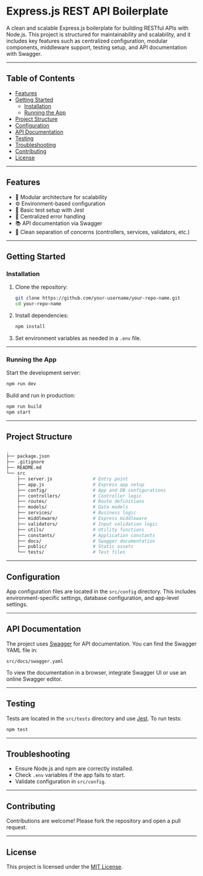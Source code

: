 # Express.js REST API Boilerplate

A clean and scalable Express.js boilerplate for building RESTful APIs with Node.js. This project is structured for maintainability and scalability, and it includes key features such as centralized configuration, modular components, middleware support, testing setup, and API documentation with Swagger.

---

## Table of Contents

- [Features](#features)
- [Getting Started](#getting-started)
  - [Installation](#installation)
  - [Running the App](#running-the-app)
- [Project Structure](#project-structure)
- [Configuration](#configuration)
- [API Documentation](#api-documentation)
- [Testing](#testing)
- [Troubleshooting](#troubleshooting)
- [Contributing](#contributing)
- [License](#license)

---

## Features

- 🧱 Modular architecture for scalability  
- ⚙️ Environment-based configuration  
- 🧪 Basic test setup with Jest  
- 🧼 Centralized error handling  
- 📚 API documentation via Swagger  
- 🔐 Clean separation of concerns (controllers, services, validators, etc.)

---

## Getting Started

### Installation

1. Clone the repository:

   ```bash
   git clone https://github.com/your-username/your-repo-name.git
   cd your-repo-name
   ```

2. Install dependencies:

   ```bash
   npm install
   ```

3. Set environment variables as needed in a `.env` file.

---

### Running the App

Start the development server:

```bash
npm run dev
```

Build and run in production:

```bash
npm run build
npm start
```

---

## Project Structure

```bash
.
├── package.json
├── .gitignore
├── README.md
└── src
    ├── server.js               # Entry point
    ├── app.js                  # Express app setup
    ├── config/                 # App and DB configurations
    ├── controllers/            # Controller logic
    ├── routes/                 # Route definitions
    ├── models/                 # Data models
    ├── services/               # Business logic
    ├── middleware/             # Express middleware
    ├── validators/             # Input validation logic
    ├── utils/                  # Utility functions
    ├── constants/              # Application constants
    ├── docs/                   # Swagger documentation
    ├── public/                 # Static assets
    └── tests/                  # Test files
```

---

## Configuration

App configuration files are located in the `src/config` directory. This includes environment-specific settings, database configuration, and app-level settings.

---

## API Documentation

The project uses [Swagger](https://swagger.io/) for API documentation. You can find the Swagger YAML file in:

```
src/docs/swagger.yaml
```

To view the documentation in a browser, integrate Swagger UI or use an online Swagger editor.

---

## Testing

Tests are located in the `src/tests` directory and use [Jest](https://jestjs.io/). To run tests:

```bash
npm test
```

---

## Troubleshooting

- Ensure Node.js and npm are correctly installed.
- Check `.env` variables if the app fails to start.
- Validate configuration in `src/config`.

---

## Contributing

Contributions are welcome! Please fork the repository and open a pull request.

---

## License

This project is licensed under the [MIT License](LICENSE).
